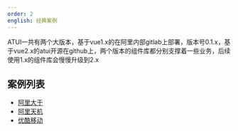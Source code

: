 ```yaml
---
order: 2
english: 经典案例
---
```


ATUI一共有两个大版本，基于vue1.x的在阿里内部gitlab上部署，版本号0.1.x，基于vue2.x的atui开源在github上，两个版本的组件库都分别支撑着一些业务，后续使用1.x的组件库会慢慢升级到2.x


## 案例列表

- [阿里大于](https://www.alidayu.com/)
- [阿里天机](https://alitj.tmall.com/#!/)
- [优酷移动](https://youku170.tmall.com/)



